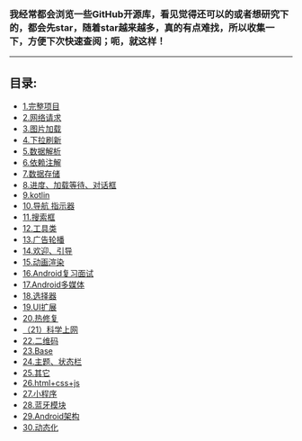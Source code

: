 ### 我经常都会浏览一些GitHub开源库，看见觉得还可以的或者想研究下的，都会先star，随着star越来越多，真的有点难找，所以收集一下，方便下次快速查阅；呃，就这样！
  ---


## 目录:  

* <a href=".\typeItem\（1）完整项目.md">1.完整项目 </a> <br/>
* <a href=".\typeItem\（2）网络请求.md">2.网络请求 </a> <br/>
* <a href=".\typeItem\（3）图片加载.md">3.图片加载 </a> <br/>
* <a href=".\typeItem\（4）下拉刷新.md">4.下拉刷新 </a> <br/>
* <a href=".\typeItem\（5）数据解析.md">5.数据解析 </a> <br/>
* <a href=".\typeItem\（6）依赖注解.md">6.依赖注解 </a> <br/>
* <a href=".\typeItem\（7）数据存储.md">7.数据存储 </a> <br/>
* <a href=".\typeItem\（8）进度、加载等待、对话框.md">8.进度、加载等待、对话框 </a> <br/>
* <a href=".\typeItem\（9）kotlin.md">9.kotlin </a> <br/>
* <a href=".\typeItem\（10）导航 指示器.md">10.导航 指示器 </a> <br/>
* <a href=".\typeItem\（11）搜索框.md">11.搜索框 </a> <br/>
* <a href=".\typeItem\（12）工具类.md">12.工具类 </a> <br/>
* <a href=".\typeItem\（13）广告轮播.md">13.广告轮播 </a> <br/>
* <a href=".\typeItem\（14）欢迎、引导.md">14.欢迎、引导 </a> <br/>
* <a href=".\typeItem\（15）动画渲染.md">15.动画渲染 </a> <br/>
* <a href=".\typeItem\（16）Android复习面试.md">16.Android复习面试 </a> <br/>
* <a href=".\typeItem\（17）Android多媒体.md">17.Android多媒体 </a> <br/>
* <a href=".\typeItem\（18）选择器.md">18.选择器 </a> <br/>
* <a href=".\typeItem\（19）UI扩展.md">19.UI扩展 </a> <br/>
* <a href=".\typeItem\（20）热修复.md">20.热修复 </a> <br/>
* <a href=".\typeItem\（21）科学上网.md">（21）科学上网 </a> <br/>
* <a href=".\typeItem\（22）二维码.md">22.二维码 </a> <br/>
* <a href=".\typeItem\（23）Base.md">23.Base </a> <br/>
* <a href=".\typeItem\（24）主题、状态栏.md">24.主题、状态栏 </a> <br/>
* <a href=".\typeItem\（25）其它.md">25.其它 </a> <br/>
* <a href=".\typeItem\（26）html+css+js.md">26.html+css+js </a> <br/>
* <a href=".\typeItem\（27）小程序.md">27.小程序 </a> <br/>
* <a href=".\typeItem\（28）蓝牙.md">28.蓝牙模块 </a> <br/>
* <a href=".\typeItem\（29）Android架构.md">29.Android架构 </a> <br/>
* <a href=".\typeItem\（30）动态化.md">30.动态化 </a> <br/>

